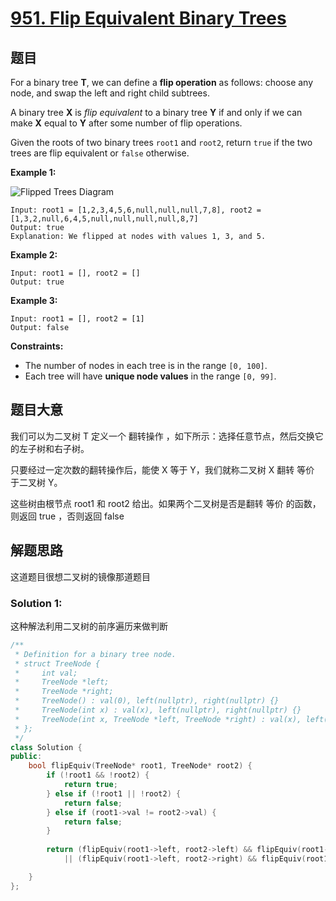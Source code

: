 # [951. Flip Equivalent Binary Trees](https://leetcode.cn/problems/flip-equivalent-binary-trees/)

## 题目

For a binary tree **T**, we can define a **flip operation** as follows: choose any node, and swap the left and right child subtrees.

A binary tree **X** is *flip equivalent* to a binary tree **Y** if and only if we can make **X** equal to **Y** after some number of flip operations.

Given the roots of two binary trees `root1` and `root2`, return `true` if the two trees are flip equivalent or `false` otherwise.

 

**Example 1:**

![Flipped Trees Diagram](https://assets.leetcode.com/uploads/2018/11/29/tree_ex.png)

```
Input: root1 = [1,2,3,4,5,6,null,null,null,7,8], root2 = [1,3,2,null,6,4,5,null,null,null,null,8,7]
Output: true
Explanation: We flipped at nodes with values 1, 3, and 5.
```

**Example 2:**

```
Input: root1 = [], root2 = []
Output: true
```

**Example 3:**

```
Input: root1 = [], root2 = [1]
Output: false
```

 

**Constraints:**

- The number of nodes in each tree is in the range `[0, 100]`.
- Each tree will have **unique node values** in the range `[0, 99]`.

## 题目大意

我们可以为二叉树 T 定义一个 翻转操作 ，如下所示：选择任意节点，然后交换它的左子树和右子树。

只要经过一定次数的翻转操作后，能使 X 等于 Y，我们就称二叉树 X 翻转 等价 于二叉树 Y。

这些树由根节点 root1 和 root2 给出。如果两个二叉树是否是翻转 等价 的函数，则返回 true ，否则返回 false

## 解题思路

这道题目很想二叉树的镜像那道题目

### Solution 1:

这种解法利用二叉树的前序遍历来做判断

````c++
/**
 * Definition for a binary tree node.
 * struct TreeNode {
 *     int val;
 *     TreeNode *left;
 *     TreeNode *right;
 *     TreeNode() : val(0), left(nullptr), right(nullptr) {}
 *     TreeNode(int x) : val(x), left(nullptr), right(nullptr) {}
 *     TreeNode(int x, TreeNode *left, TreeNode *right) : val(x), left(left), right(right) {}
 * };
 */
class Solution {
public:
    bool flipEquiv(TreeNode* root1, TreeNode* root2) {
        if (!root1 && !root2) {
            return true;
        } else if (!root1 || !root2) {
            return false;
        } else if (root1->val != root2->val) {
            return false;
        }
        
        return (flipEquiv(root1->left, root2->left) && flipEquiv(root1->right, root2->right))
            || (flipEquiv(root1->left, root2->right) && flipEquiv(root1->right, root2->left));

    }
};
````
